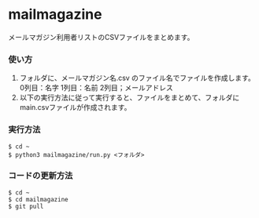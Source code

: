 # mailmagazine

メールマガジン利用者リストのCSVファイルをまとめます。

### 使い方

1. フォルダに、メールマガジン名.csv のファイル名でファイルを作成します。
0列目：名字
1列目：名前
2列目；メールアドレス
2. 以下の実行方法に従って実行すると、ファイルをまとめて、フォルダにmain.csvファイルが作成されます。

### 実行方法

```
$ cd ~
$ python3 mailmagazine/run.py <フォルダ>
```

### コードの更新方法

```
$ cd ~
$ cd mailmagazine
$ git pull
```
